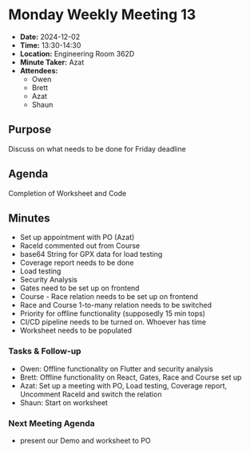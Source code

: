 # Monday Weekly Meeting 13
- **Date:** 2024-12-02
- **Time:** 13:30-14:30
- **Location:** Engineering Room 362D
- **Minute Taker:** Azat
- **Attendees:** 
  - Owen
  - Brett
  - Azat
  - Shaun

## Purpose
Discuss on what needs to be done for Friday deadline

## Agenda
Completion of Worksheet and Code

## Minutes
- Set up appointment with PO (Azat)
- RaceId commented out from Course
- base64 String for GPX data for load testing
- Coverage report needs to be done
- Load testing
- Security Analysis
- Gates need to be set up on frontend
- Course - Race relation needs to be set up on frontend
- Race and Course 1-to-many relation needs to be switched
- Priority for offline functionality (supposedly 15 min tops)
- CI/CD pipeline needs to be turned on. Whoever has time
- Worksheet needs to be populated

### Tasks & Follow-up
- Owen: Offline functionality on Flutter and security analysis
- Brett: Offline functionality on React, Gates, Race and Course set up
- Azat: Set up a meeting with PO, Load testing, Coverage report, Uncomment RaceId and switch the relation
- Shaun: Start on worksheet

### Next Meeting Agenda
- present our Demo and worksheet to PO

